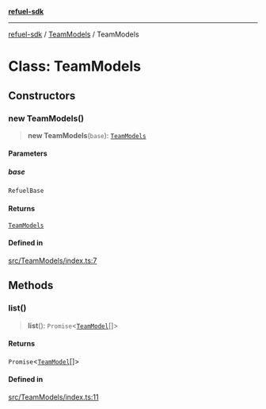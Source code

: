 [**refuel-sdk**](../../README.md)

***

[refuel-sdk](../../modules.md) / [TeamModels](../README.md) / TeamModels

# Class: TeamModels

## Constructors

### new TeamModels()

> **new TeamModels**(`base`): [`TeamModels`](TeamModels.md)

#### Parameters

##### base

`RefuelBase`

#### Returns

[`TeamModels`](TeamModels.md)

#### Defined in

[src/TeamModels/index.ts:7](https://github.com/refuel-ai/refuel-sdk/blob/4c2ff8dd3473ca3a77a7beb7cac6d4e017c1d0e0/src/TeamModels/index.ts#L7)

## Methods

### list()

> **list**(): `Promise`\<[`TeamModel`](../../types/interfaces/TeamModel.md)[]\>

#### Returns

`Promise`\<[`TeamModel`](../../types/interfaces/TeamModel.md)[]\>

#### Defined in

[src/TeamModels/index.ts:11](https://github.com/refuel-ai/refuel-sdk/blob/4c2ff8dd3473ca3a77a7beb7cac6d4e017c1d0e0/src/TeamModels/index.ts#L11)
